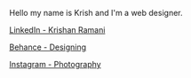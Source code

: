 Hello my name is Krish and I'm a web designer. 


[LinkedIn - Krishan Ramani](https://www.linkedin.com/in/krishan-ramani/)

[Behance - Designing](https://www.behance.net/krishan-ramani)

[Instagram - Photography](https://www.instagram.com/krishanramani/)
